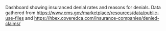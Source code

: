 Dashboard showing insuranced denial rates and reasons for denials. Data gathered from https://www.cms.gov/marketplace/resources/data/public-use-files and https://hbex.coveredca.com/insurance-companies/denied-claims/
